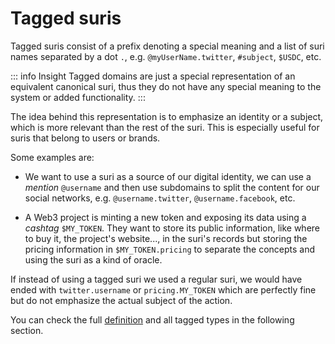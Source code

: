 # Tagged suris

Tagged suris consist of a prefix denoting a special meaning and a list of suri names separated by a dot `.`,
e.g. `@myUserName.twitter`, `#subject`, `$USDC`, etc.

::: info Insight
Tagged domains are just a special representation of an equivalent canonical suri, thus they do not have any special
meaning to the system or added functionality.
:::

The idea behind this representation is to emphasize an identity or a subject, which is more relevant than the rest of
the suri. This is especially useful for suris that belong to users or brands.

Some examples are:

- We want to use a suri as a source of our digital identity, we can use a _mention_ `@username` and then use
  subdomains to split the content for our social networks, e.g. `@username.twitter`, `@username.facebook`, etc.

- A Web3 project is minting a new token and exposing its data using a _cashtag_ `$MY_TOKEN`. They want to store its
  public information, like where to buy it, the project's website..., in the suri's records but storing the pricing
  information in `$MY_TOKEN.pricing` to separate the concepts and using the suri as a kind of oracle.

If instead of using a tagged suri we used a regular suri, we would have ended with `twitter.username`
or `pricing.MY_TOKEN` which are perfectly fine but do not emphasize the actual subject of the action.

You can check the full [definition](/en/domains/formats#tagged-format) and all tagged types in the following section.